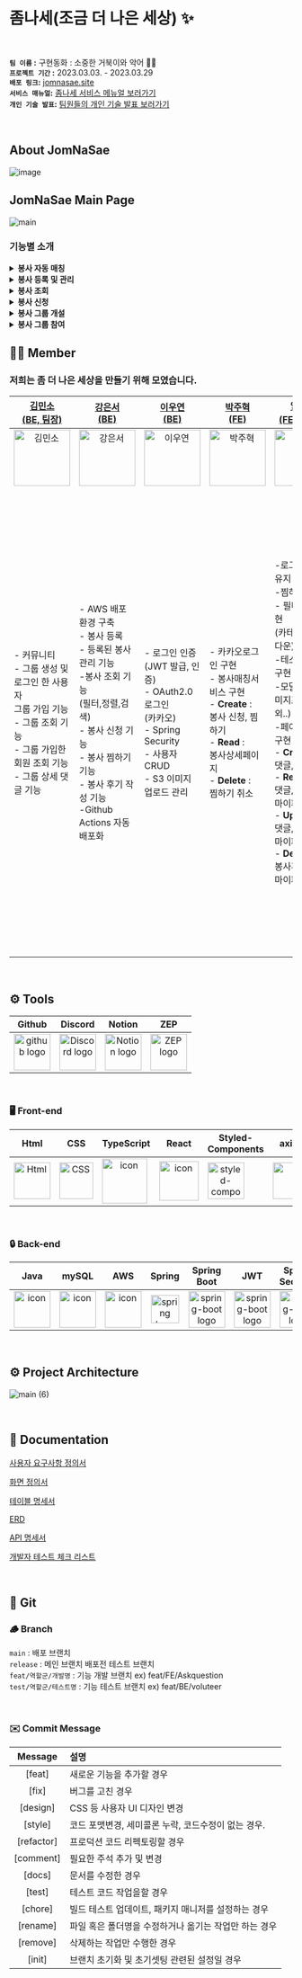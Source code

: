 # 좀나세(조금 더 나은 세상) :sparkles: 

<br/>

**`팀 이름` :**  구현동화 : 소중한 거북이와 악어 🐢🐊<br/>
**`프로젝트 기간` :** 2023.03.03. - 2023.03.29<br/>
**`배포 링크`:** [jomnasae.site](http://main014-bucket.s3-website.ap-northeast-2.amazonaws.com/) <br/>
**`서비스 매뉴얼`:** [좀나세 서비스 메뉴얼 보러가기](https://www.miricanvas.com/v/11w2m9f) <br/>
**`개인 기술 발표`:** [팀원들의 개인 기술 발표 보러가기](링크추가) <br/>


<br/>

## About JomNaSae
![image](https://user-images.githubusercontent.com/62414231/228397430-d645f09c-621b-4ee5-9143-aa39267429e6.png)

## JomNaSae Main Page
![main](https://user-images.githubusercontent.com/88031716/228534048-52e7e6cb-755a-404d-9302-15b5d5cb0cfe.gif)

### 기능별 소개

<details>
<summary><b>봉사 자동 매칭</b></summary>
<div markdown="1"><br/>

![봉사 성향 테스트](https://user-images.githubusercontent.com/88031716/228540661-879cb369-5460-4a1c-980d-c7dcb1d0ca21.gif)

- 사용자가 어떤 봉사가 사용자한테 맞을지 궁금할때 봉사 자동 매칭 기능으로 봉사를 추천해 줄 수 있습니다.

</div>
</details>
<details>
<summary><b>봉사 등록 및 관리</b></summary>
<div markdown="1"><br/>

![봉사등록 및 관리](https://user-images.githubusercontent.com/88031716/228536375-c1f90888-74fa-4bfe-a9d6-7b51955ffbfc.gif)

- 기관으로 회원가입후, 메인 네비게이션에서 봉사활동 등록하기를 클릭해 봉사활동을 등록 할 수 있습니다.

- 로그인후 메인 네비게이션에서 마이페이지에서 내 게시물 관리, 등록된 봉사활동의 신청자를 조회 할 수 있습니다.

</div>
</details>
<details>
<summary><b>봉사 조회</b></summary>
<div markdown="1"><br/>

![봉사 조회](https://user-images.githubusercontent.com/88031716/228537703-04117ea5-d2da-4104-a416-7eefe576580f.gif)

- 사용자가 봉사 카테고리(어린이, 장애인, 노인, 동물, 환경)을 클릭하여 카테고리에 맞는 봉사활동을 조회할 수 있습니다.
- 사용자가 검색창에 봉사명 혹은, 지역별로 필터링 하여 봉사활동을 조회 할 수 있습니다.

</div>
</details>
<details>
<summary><b>봉사 신청</b></summary>
<div markdown="1"><br/>

![봉사 신청](https://user-images.githubusercontent.com/88031716/228538391-074a4954-d976-4f94-9aac-78722c94e7bd.gif)

- 로그인한 사용자가 원하는 봉사활동을 클릭하여, 봉사활동 상세에 나도 할래 버튼을 클릭하면 신청이 가능합니다.
- 로그인한 사용자가 마이페이지에서 봉사활동을 신청한 봉사활동을 관리, 취소가 가능합니다.
- 봉사신청 완료후 봉사를 참가 하게 되면 봉사점수를 얻게 되며 봉사 상세에서 후기를 작성 할 수 있습니다.
</div>
</details>
<details>
<summary><b>봉사 그룹 개설</b></summary>
<div markdown="1"><br/>

![봉사 그룹 개설](https://user-images.githubusercontent.com/88031716/228539300-04d82a04-038f-4dbe-9a53-76016cb8cb8b.gif)

- 봉사 포인트가 15점인 사용자가 그룹을 개설 할 수 있으며, 그룹을 개설하게 되면 그룹장 뱃지를 얻게 됩니다.
- 봉사 성향이 비슷한 사용자 끼리 만나 커뮤니티를 형성 할 수 있습니다.
</div>
</details>
<details>
<summary><b>봉사 그룹 참여</b></summary>
<div markdown="1"><br/>

![봉사 그룹 참여](https://user-images.githubusercontent.com/88031716/228540053-66a61556-9940-4acc-a87d-ec2c367bb497.gif)

- 로그인한 사용자가 메인 네비게이션 메뉴에서 커뮤니티를 클릭후 원하는 그룹을 선택해 함께 하기 버튼을 누르게 되면 가입이 됩니다.
- 그룹에 가입한 사용자는 그룹의 커뮤니케이션 기능인 댓글로 다른 사용자들과 소통이 가능 합니다.
</div>
</details>

## 🧑‍💻 Member
### 저희는 좀 더 나은 세상을 만들기 위해 모였습니다. <br/>

| [김민소<br>(BE, 팀장)](https://github.com/kms310272) | [강은서<br>(BE)](https://github.com/kdmstj) | [이우연<br>(BE)](https://github.com/2uyyn2) | [박주혁<br>(FE)](https://github.com/Juhyuk-Park) | [임성은<br>(FE, 부팀장)](https://github.com/Limcroco) | [장지우<br>(FE)](https://github.com/Juhyuk-Park) |
| :---: | :---: | :---: | :---: | :---: | :---: |
| <img alt="김민소" src="https://avatars.githubusercontent.com/u/88031716?v=4" height="100" width="100"> | <img alt="강은서" src="https://avatars.githubusercontent.com/u/62414231?v=4" height="100" width="100"> | <img alt="이우연" src="https://avatars.githubusercontent.com/u/115993576?v=4" height="100" width="100"> | <img alt="박주혁" src="https://avatars.githubusercontent.com/u/116047633?v=4" height="100" width="100"> | <img alt="임성은" src="https://avatars.githubusercontent.com/u/100519978?v=4" height="100" width="100"> | <img alt="장지우" src="https://avatars.githubusercontent.com/u/104891203?v=4" height="100" width="100"> 
|<p align="left">- 커뮤니티 <br/> - 그룹 생성 및 <br/> 로그인 한 사용자 <br/>그룹 가입 기능<br/>- 그룹 조회 기능  <br/>- 그룹 가입한 회원 조회 기능<br/>- 그룹 상세 댓글 기능</p> |<p align="left">- AWS 배포 환경 구축<br/>- 봉사 등록<br/>- 등록된 봉사 관리 기능<br/>-봉사 조회 기능<br/>(필터,정렬,검색)<br/>- 봉사 신청 기능<br/>- 봉사 찜하기 기능<br/>- 봉사 후기 작성 기능<br/>-Github Actions 자동배포화<br/></p>|<p align="left">- 로그인 인증<br/>(JWT 발급, 인증)<br/>- OAuth2.0 로그인<br/>(카카오)<br/>- Spring Security<br/>- 사용자 CRUD<br/>- S3 이미지 업로드 관리<br/></p>|<p align="left">- 카카오로그인 구현<br/>- 봉사매칭서비스 구현<br/>- **Create** :</br>봉사 신청, 찜하기</br>- **Read** :</br>봉사상세페이지</br>- **Delete** :</br>찜하기 취소</p>|<p align="left">-로그인 전역 유지 구현</br>-찜하기 유지</br>- 필터,정렬 구현</br>(카테고리,드롭다운)</br>-테스트 기능 구현</br>-모달구현(이미지프리뷰 외..)</br>-페이지네이션 구현 </br>- **Create** :</br>댓글,봉사후기</br>- **Read** :</br>댓글,봉사후기,마이페이지</br>- **Update** :</br>댓글,봉사후기,마이페이지</br>- **Delete** :</br>봉사후기,댓글,마이페이지</p></p>|<p align="left">- 메인 페이지 구현</br>- About 페이지 구현</br>- 404 페이지 구현</br>- 전체 Form data 관리</br>- Header, Footer 구현</br>- 카카오 톡상담, 공유하기 연동</br>- 봉사 검색</br>- 필터 기능</br>(내가 쓴 댓글)</br>- 로딩 및 에러창 구현</br>- **Create** :</br>    로그인(기업, 개인),</br>회원가입, 이미지(S3),</br>봉사 등록, 그룹 등록</br>- **Read** :</br>봉사 목록, 그룹 목록,</br>그룹 상세</br>- **Update** :</br>    회원정보 수정</br>(기업, 개인)</br>- **Delete** :</br>   회원 탈퇴기능</p>


<br/>

## <span style=""> ⚙️ **Tools** </span>
| Github | Discord |Notion|ZEP|
| :---: | :---: |:---:|:---:|
| <img alt="github logo" src="https://techstack-generator.vercel.app/github-icon.svg" width="65" height="65"> | <img alt="Discord logo" src="https://assets-global.website-files.com/6257adef93867e50d84d30e2/62595384e89d1d54d704ece7_3437c10597c1526c3dbd98c737c2bcae.svg" height="65" width="65"> |<img alt="Notion logo" src="https://www.notion.so/cdn-cgi/image/format=auto,width=640,quality=100/front-static/shared/icons/notion-app-icon-3d.png" height="65" width="65">|<img alt="ZEP logo" src="https://yt3.googleusercontent.com/jCFZ68VFF9Eb-8pGlSnPz9vspShDQbplbp7S049fR4c8bfYxmlTEmBq9TOboJMuCLoFdmxJY=s176-c-k-c0x00ffffff-no-rj" height="65" width="65">|

<br/>

### <span style=""> 🖥 **Front-end** </span>
| Html | CSS | TypeScript | React | Styled-<br>Components | axios | prettier | ESLint | S3 |
| :---: | :---: | :---: | :---: | :---: | :---: | :---: | :---: | :---: |
| <img alt="Html" src ="https://upload.wikimedia.org/wikipedia/commons/thumb/6/61/HTML5_logo_and_wordmark.svg/440px-HTML5_logo_and_wordmark.svg.png" width="65" height="65" /> | <div style="display: flex; align-items: flex-start;"><img src="https://user-images.githubusercontent.com/111227745/210204643-4c3d065c-59ec-481d-ac13-cea795730835.png" alt="CSS" width="60" height="65" /></div> | <div style="display: flex; align-items: flex-start;"><div style="display: flex; align-items: flex-start;"><img src="https://techstack-generator.vercel.app/ts-icon.svg" alt="icon" width="80" height="80" /></div> | <div style="display: flex; align-items: flex-start;"><img src="https://techstack-generator.vercel.app/react-icon.svg" alt="icon" width="70" height="70" /></div> | <div style="display: flex; align-items: flex-start;"><img src="https://www.styled-components.com/atom.png" alt="styled-components icon" width="65" height="65" /></div> | <div style="display: flex; align-items: flex-start;"><img src="https://axios-http.com/assets/logo.svg" width="65" height="65"/></div> | <div style="display: flex; align-items: flex-start;"><img src="https://techstack-generator.vercel.app/prettier-icon.svg" alt="icon" width="71" height="71" /></div>| <div style="display: flex; align-items: flex-start;"><img src="https://techstack-generator.vercel.app/eslint-icon.svg" alt="icon" width="73" height="73" /></div> |  <div style="display: flex; align-items: flex-start;"><img src="https://upload.wikimedia.org/wikipedia/commons/thumb/b/bc/Amazon-S3-Logo.svg/1200px-Amazon-S3-Logo.svg.png" alt="icon" width="65" height="65" /></div> | 


<br/>

### <span style="">🔒  **Back-end** </span>
| Java | mySQL | AWS | Spring | Spring<br>Boot | JWT|Spring<br/>Security
| :---: | :---: | :---: | :---: | :---: | :---: | :---: |
| <div style="display: flex; align-items: flex-start;"><img src="https://techstack-generator.vercel.app/java-icon.svg" alt="icon" width="65" height="65" /></div> | <div style="display: flex; align-items: flex-start;"><img src="https://techstack-generator.vercel.app/mysql-icon.svg" alt="icon" width="65" height="65" /></div> | <div style="display: flex; align-items: flex-start;"><img src="https://techstack-generator.vercel.app/aws-icon.svg" alt="icon" width="65" height="65" /></div> | <img alt="spring logo" src="https://www.vectorlogo.zone/logos/springio/springio-icon.svg" height="50" width="50" > | <img alt="spring-boot logo" src="https://t1.daumcdn.net/cfile/tistory/27034D4F58E660F616" width="65" height="65" > | <img alt="spring-boot logo" src="https://play-lh.googleusercontent.com/3C-hB-KWoyWzZjUnRsXUPu-bqB3HUHARMLjUe9OmPoHa6dQdtJNW30VrvwQ1m7Pln3A" width="65" height="65" >| <img alt="spring-boot logo" src="https://blog.kakaocdn.net/dn/dIQDQP/btqZ09ESd8T/0ibqtotW52OaJS8HznXDQK/img.png" width="65" height="65" >|

<br/>

## <span style=""> ⚙️ **Project Architecture** </span>
![main (6)](https://user-images.githubusercontent.com/115993576/228547761-ca499f52-b86c-4285-b173-f8abb4a6dc9d.png)


<br/>

## :notebook: Documentation
[사용자 요구사항 정의서](https://docs.google.com/spreadsheets/d/1a2mPp-aHX2ZtKxpZODTXdB32jx8wEgU-qwEKKoZK96E/edit?usp=sharing)

[화면 정의서](https://docs.google.com/spreadsheets/d/1diyZCDXtD4uy7uxghARHBWdQ6GP7Xe6cHnMXqCVPTbE/edit?usp=sharing)

[테이블 명세서](https://docs.google.com/spreadsheets/d/1bZMTka87Bo2Xr0J5iPaPhBehiibfbZURot4m6X12Cs8/edit?usp=sharing)

[ERD](https://dbdiagram.io/d/64058b2e296d97641d85a3df)

[API 명세서](https://documenter.getpostman.com/view/24688542/2s93JutNq9#a7c2003a-7e01-4dfb-8059-361cae7af8f2)

[개발자 테스트 체크 리스트](https://codestates.notion.site/741862f21b964b7e8ce68d86d9c5cdc6)

<br/>

## :sloth: Git
### :wood: Branch
`main` : 배포 브랜치 <br/>
`release` : 메인 브랜치 배포전 테스트 브랜치 <br/>
`feat/역할군/개발명` : 기능 개발 브랜치 ex) feat/FE/Askquestion  
`test/역할군/테스트명` : 기능 테스트 브랜치 ex) feat/BE/voluteer



<br/>

### ✉️ Commit  Message

|Message|설명|
|:---:|:---|
|[feat]|새로운 기능을 추가할 경우|
|[fix]|버그를 고친 경우|
|[design]|CSS 등 사용자 UI 디자인 변경|
|[style]|코드 포맷변경, 세미콜론 누락, 코드수정이 없는 경우.|
|[refactor] |프로덕션 코드 리펙토링할 경우|
|[comment]|필요한 주석 추가 및 변경|
|[docs]|문서를 수정한 경우|
|[test]|테스트 코드 작업을할 경우|
|[chore]|빌드 테스트 업데이트, 패키지 매니저를 설정하는 경우|
|[rename]|파일 혹은 폴더명을 수정하거나 옮기는 작업만 하는 경우|
|[remove]|삭제하는 작업만 수행한 경우|
|[init]|브랜치 초기화 및 초기셋팅 관련된 설정일 경우|
